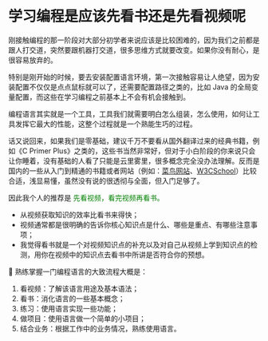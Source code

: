 # 学习编程是应该先看书还是先看视频呢

刚接触编程的那一阶段对大部分初学者来说应该是比较困难的，因为我们之前都是跟人打交道，突然要跟机器打交道，很多思维方式就要改变。如果你没有耐心，是很容易放弃的。

特别是刚开始的时候，要去安装配置语言环境，第一次接触容易让人绝望，因为安装配置不仅仅是点点鼠标就可以了，还需要配置路径之类的，比如 Java 的全局变量配置，而这些在学习编程之前基本上不会有机会接触到。

编程语言其实就是一个工具，工具我们就需要明白怎么组装，怎么使用，如何让工具发挥它最大的性能，这整个过程就是一个熟能生巧的过程。

话又说回来，如果我们是零基础，建议千万不要看从国外翻译过来的经典书籍，例如《C Primer Plus》之类的，这些书当然非常好，但对于小白阶段的你来说只会让你睡着，没有基础的人看了只能是云里雾里，很多概念完全没办法理解。反而是国内的一些从入门到精通的书籍或者网站（例如：[菜鸟网站](https://www.runoob.com/)、[W3CSchool](https://www.w3cschool.cn/)）比较合适，浅显易懂，虽然没有说的很透彻与全面，但入门足够了。

因此我个人的推荐是 <font color='green'>先看视频，看完视频再看书。</font>

- 从视频获取知识的效率比看书来得快；
- 视频通常都是很明确的告诉你核心知识点是什么、哪些是重点、有哪些注意事项；
- 我觉得看书就是一个对视频知识点的补充以及对自己从视频上学到知识点的检测，用你在视频中的知识点去看书中所讲是否符合你的预想。

📌 熟练掌握一门编程语言的大致流程大概是：

1. 看视频：了解该语言用途及基本语法；
2. 看书：消化语言的一些基本概念；
3. 练习：使用语言实现一些功能；
4. 做项目：使用语言做一个简单的小项目；
5. 结合业务：根据工作中的业务情况，熟练使用语言。